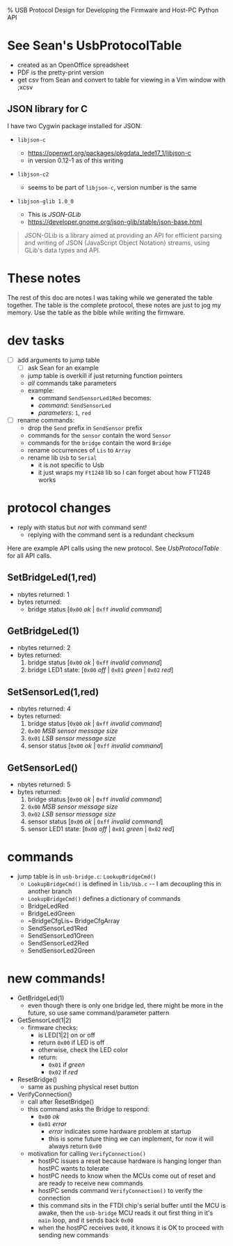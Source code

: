 % USB Protocol Design for Developing the Firmware and Host-PC Python API

# See Sean's UsbProtocolTable
- created as an OpenOffice spreadsheet
- PDF is the pretty-print version
- get csv from Sean and convert to table for viewing in a Vim window with ;xcsv

## JSON library for C
I have two Cygwin package installed for JSON:
- `libjson-c`
    - <https://openwrt.org/packages/pkgdata_lede17_1/libjson-c>
    - in version 0.12-1 as of this writing
- `libjson-c2`
    - seems to be part of `libjson-c`, version number is the same

- `libjson-glib 1.0_0`
    - This is *JSON-GLib*
    - <https://developer.gnome.org/json-glib/stable/json-base.html>

> JSON-GLib is a library aimed at providing an API for efficient parsing and
> writing of JSON (JavaScript Object Notation) streams, using GLib's data
> types and API.

# These notes
The rest of this doc are notes I was taking while we generated the table
together. The table is the complete protocol, these notes are just to jog my
memory. Use the table as the bible while writing the firmware.

# dev tasks
- [ ] add arguments to jump table
    - [ ] ask Sean for an example
    - jump table is overkill if just returning function
      pointers
    - *all* commands take parameters
    - example:
        - command `SendSensorLed1Red` becomes:
        - *command*: `SendSensorLed`
        - *parameters*: `1`, `red`
- [ ] rename commands:
    - drop the `Send` prefix in `SendSensor` prefix
    - commands for the `sensor` contain the word `Sensor`
    - commands for the `bridge` contain the word `Bridge`
    - rename occurrences of `Lis` to `Array`
    - rename lib `Usb` to `Serial`
        - it is not specific to Usb
        - it just wraps my `Ft1248` lib so I can forget about how FT1248 works

# protocol changes
- reply with status but *not* with command sent!
    - replying with the command sent is a redundant checksum

Here are example API calls using the new protocol. See *UsbProtocolTable* for
all API calls.

## SetBridgeLed(1,red)
- nbytes returned: 1
- bytes returned:
    - bridge status [`0x00` *ok* | `0xff` *invalid command*]

## GetBridgeLed(1)
- nbytes returned: 2
- bytes returned:
    1. bridge status [`0x00` *ok* | `0xff` *invalid command*]
    2. bridge LED1 state: [`0x00` *off* | `0x01` *green* | `0x02` *red*]

## SetSensorLed(1,red)
- nbytes returned: 4
- bytes returned:
    1. bridge status [`0x00` *ok* | `0xff` *invalid command*]
    2. `0x00` *MSB sensor message size*
    3. `0x01` *LSB sensor message size*
    4. sensor status [`0x00` *ok* | `0xff` *invalid command*]

## GetSensorLed()
- nbytes returned: 5
- bytes returned:
    1. bridge status [`0x00` *ok* | `0xff` *invalid command*]
    2. `0x00` *MSB sensor message size*
    3. `0x02` *LSB sensor message size*
    4. sensor status [`0x00` *ok* | `0xff` *invalid command*]
    5. sensor LED1 state: [`0x00` *off* | `0x01` *green* | `0x02` *red*]

# commands
- jump table is in `usb-bridge.c`: `LookupBridgeCmd()`
    - `LookupBridgeCmd()` is defined in `lib/Usb.c` --
      I am decoupling this in another branch
    - `LookupBridgeCmd()` defines a dictionary of
      commands
    - BridgeLedRed
    - BridgeLedGreen
    - ~BridgeCfgLis~ BridgeCfgArray
    - SendSensorLed1Red
    - SendSensorLed1Green
    - SendSensorLed2Red
    - SendSensorLed2Green

# new commands!
- GetBridgeLed(1)
    - even though there is only one bridge led, there might be more in the
      future, so use same command/parameter pattern
- GetSensorLed(1|2)
    - firmware checks:
        - is LED[1|2] on or off
        - return `0x00` if LED is off
        - otherwise, check the LED color
        - return:
            - `0x01` if *green*
            - `0x02` if *red*
- ResetBridge()
    - same as pushing physical reset button
- VerifyConnection()
    - call after ResetBridge()
    - this command asks the Bridge to respond:
        - `0x00` *ok*
        - `0x01` *error*
            - *error* indicates some hardware problem at startup
            - this is some future thing we can implement, for now it will always
              return `0x00`
    - motivation for calling `VerifyConnection()`
        - hostPC issues a reset because hardware is hanging longer than hostPC
          wants to tolerate
        - hostPC needs to know when the MCUs come out of reset and are ready to
          receive new commands
        - hostPC sends command `VerifyConnection()` to verify the connection
        - this command sits in the FTDI chip's serial buffer until the MCU is
          awake, then the `usb-bridge` MCU reads it out first thing in it's
          `main` loop, and it sends back `0x00`
        - when the hostPC receives `0x00`, it knows it is OK to proceed with
          sending new commands
